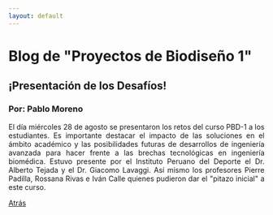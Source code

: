 ```yaml
---
layout: default
---
```

# Blog de "Proyectos de Biodiseño 1"

## ¡Presentación de los Desafíos! 

### Por: Pablo Moreno

<div style="text-align: justify">El día miércoles 28 de agosto se presentaron los retos del curso PBD-1 a los estudiantes. Es importante destacar el impacto de las soluciones en el ámbito académico y las posibilidades futuras de desarrollos de ingeniería avanzada para hacer frente a las brechas tecnológicas en ingeniería biomédica. Estuvo presente por el Instituto Peruano del Deporte el Dr. Alberto Tejada y el Dr. Giacomo Lavaggi. Así mismo los profesores Pierre Padilla, Rossana Rivas e Iván Calle quienes pudieron dar el "pitazo inicial" a este curso.</div>

[Atrás](./blog/blog.html)
